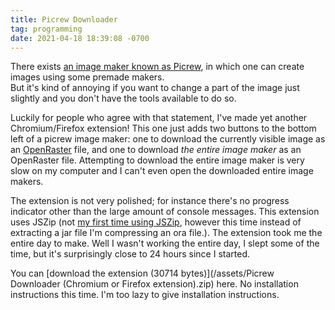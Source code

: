 ```yaml
---
title: Picrew Downloader
tag: programming
date: 2021-04-18 18:39:08 -0700
---
```

There exists [an image maker known as Picrew](https://picrew.me), in which one can create images using some premade makers.  
But it's kind of annoying if you want to change a part of the image just slightly and you don't have the tools available to do so.

Luckily for people who agree with that statement, I've made yet another Chromium/Firefox extension! This one just adds two buttons to the bottom left of a picrew image maker: one to download the currently visible image as an [OpenRaster](https://en.wikipedia.org/wiki/OpenRaster) file, and one to download _the entire image maker_ as an OpenRaster file. Attempting to download the entire image maker is very slow on my computer and I can't even open the downloaded entire image makers.

The extension is not very polished; for instance there's no progress indicator other than the large amount of console messages. This extension uses JSZip (not [my first time using JSZip](/2020/11/17/maybe-i-should-improve-the-ui-of-mcjar-font-getter), however this time instead of extracting a jar file I'm compressing an ora file.). The extension took me the entire day to make. Well I wasn't working the entire day, I slept some of the time, but it's surprisingly close to 24 hours since I started.

You can [download the extension (30714 bytes)](/assets/Picrew Downloader (Chromium or Firefox extension).zip) here. No installation instructions this time. I'm too lazy to give installation instructions.
